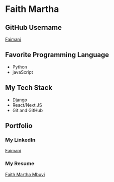 # Faith Martha

## GitHub Username
[Faimani](https://github.com/Faimani)

## Favorite Programming Language

- Python
- javaScript


## My Tech Stack

- Django
- React/Next.JS
- Git and GitHub



## Portfolio

### My LinkedIn
[Faimani](www.linkedin.com/in/faith-martha-mbuvi-1aaa792b4)

### My Resume
[Faith Martha Mbuvi](https://docs.google.com/document/d/1mUNwDnxZZvRe3vW9nbVth2rb0jKf5OaVKj2sJFF3V48/edit?usp=sharing)


